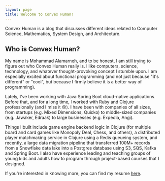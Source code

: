 ```yaml
---
layout: page
title: Welcome to Convex Human!
---
```


Convex Human is a blog that discusses different ideas related to Computer Science, Mathematics, System Design, and Architecture.

## Who is Convex Human?
My name is Mohammad Alamarneh, and to be honest, I am still trying to figure out who Convex Human really is. I like computers, science, technology, and whatever thought-provoking concept I stumble upon. I am especially excited about functional programming (and not just because "it's different" or "cool", but because I firmly believe it is a better way of programming).

Lately, I've been working with Java Spring Boot cloud-native applications. Before that, and for a long time, I worked with Ruby and Clojure professionally (and I miss it 😢). I have been with companies of all sizes, from startups (e.g. Mixed Dimensions, Quicko) to middle-sized companies (e.g. Jawaker, Edraak) to large businesses (e.g. Expedia, Angi).

Things I built include game engine backend logic in Clojure (for multiple board and card games like Monopoly Deal, Chess, and others), a distributed player matchmaking service in Clojure using a Redis queueing system, and recently, a large data migration pipeline that transferred 100M+ records from a Snowflake data lake into a Postgres database using S3, SQS, Kafka and Spring Boot. I also have experience leading and teaching groups of young kids and adults how to program through project-based courses that I designed.

If you're interested in knowing more, you can find my resume [here](../assets/resume.pdf).